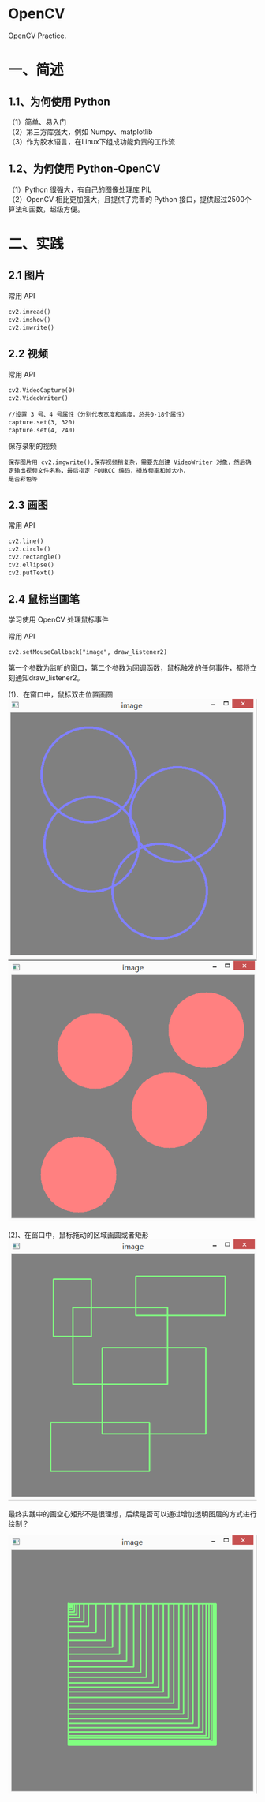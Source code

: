 # OpenCV
OpenCV Practice.

# 一、简述
## 1.1、为何使用 Python

（1）简单、易入门    
（2）第三方库强大，例如 Numpy、matplotlib    
（3）作为胶水语言，在Linux下组成功能负责的工作流    

## 1.2、为何使用 Python-OpenCV
（1）Python 很强大，有自己的图像处理库 PIL    
（2）OpenCV 相比更加强大，且提供了完善的 Python 接口，提供超过2500个算法和函数，超级方便。    


# 二、实践
## 2.1 图片
常用 API 
    
    cv2.imread()
    cv2.imshow()
    cv2.imwrite()

## 2.2 视频

常用 API 
    
    cv2.VideoCapture(0)
    cv2.VideoWriter()

    //设置 3 号、4 号属性（分别代表宽度和高度，总共0-18个属性）
    capture.set(3, 320)
    capture.set(4, 240)     

保存录制的视频
    
    保存图片用 cv2.imgwrite(),保存视频稍复杂，需要先创建 VideoWriter 对象，然后确定输出视频文件名称，最后指定 FOURCC 编码，播放频率和帧大小，
    是否彩色等
    
## 2.3 画图
常用 API

    cv2.line()
    cv2.circle()
    cv2.rectangle()
    cv2.ellipse()
    cv2.putText()

    
## 2.4 鼠标当画笔

学习使用 OpenCV 处理鼠标事件

常用 API

    cv2.setMouseCallback("image", draw_listener2)
    
第一个参数为监听的窗口，第二个参数为回调函数，鼠标触发的任何事件，都将立刻通知draw_listener2。

(1)、在窗口中，鼠标双击位置画圆        
![Alt Text](https://github.com/wq923/OpenCV/blob/master/mouse_paint/circle.png)    
![Alt Text](https://github.com/wq923/OpenCV/blob/master/mouse_paint/circle01.png)    

(2)、在窗口中，鼠标拖动的区域画圆或者矩形    
![Alt Text](https://github.com/wq923/OpenCV/blob/master/mouse_paint/rectangle01.png)    


最终实践中的画空心矩形不是很理想，后续是否可以通过增加透明图层的方式进行绘制？        

![Alt Text](https://github.com/wq923/OpenCV/blob/master/mouse_paint/rectangle.png)

